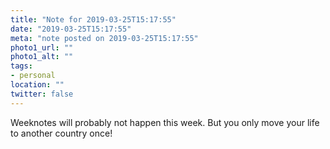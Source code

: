 ```yaml
---
title: "Note for 2019-03-25T15:17:55"
date: "2019-03-25T15:17:55"
meta: "note posted on 2019-03-25T15:17:55"
photo1_url: ""
photo1_alt: ""
tags:
- personal
location: ""
twitter: false
---
```

Weeknotes will probably not happen this week. But you only move your life to another country once!
